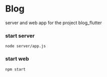 # Blog
server and web app for the project blog_flutter

### start server
```
node server/app.js
``` 

### start web
```
npm start
```